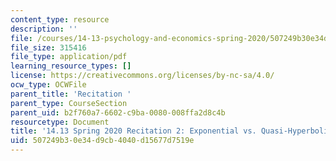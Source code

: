 ```yaml
---
content_type: resource
description: ''
file: /courses/14-13-psychology-and-economics-spring-2020/507249b30e34d9cb4040d15677d7519e_MIT14_13s20_rec2.pdf
file_size: 315416
file_type: application/pdf
learning_resource_types: []
license: https://creativecommons.org/licenses/by-nc-sa/4.0/
ocw_type: OCWFile
parent_title: 'Recitation '
parent_type: CourseSection
parent_uid: b2f760a7-6602-c9ba-0080-008ffa2d8c4b
resourcetype: Document
title: '14.13 Spring 2020 Recitation 2: Exponential vs. Quasi-Hyperbolic Discounting'
uid: 507249b3-0e34-d9cb-4040-d15677d7519e
---
```


